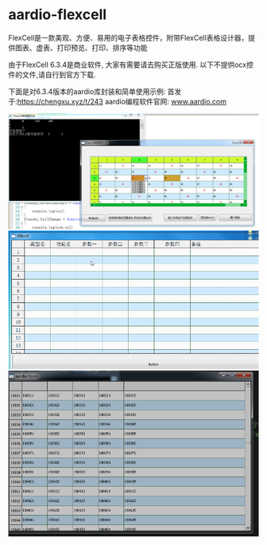 # aardio-flexcell
FlexCell是一款美观、方便、易用的电子表格控件，附带FlexCell表格设计器，提供图表、虚表、打印预览、打印、排序等功能

由于FlexCell 6.3.4是商业软件, 大家有需要请去购买正版使用.
以下不提供ocx控件的文件,请自行到官方下载.

下面是对6.3.4版本的aardio库封装和简单使用示例:
首发于:https://chengxu.xyz/t/243
aardio编程软件官网: www.aardio.com

![image](https://github.com/popde/aardio-flexcell/blob/main/1546607308418818.png)
![image](https://github.com/popde/aardio-flexcell/blob/main/1547455653741133.gif)
![image](https://github.com/popde/aardio-flexcell/blob/main/1569031201313343.png)
